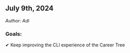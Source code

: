 ## July 9th, 2024
<em>Author: Adi</em>

### Goals:
✔ Keep improving the CLI experience of the Career Tree

